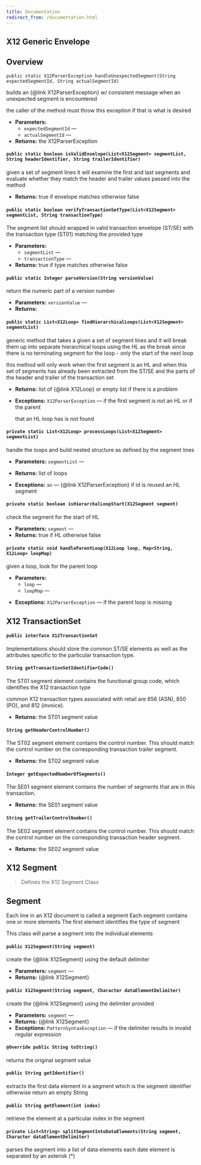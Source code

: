 ```yaml
---
title: Documentation
redirect_from: /documentation.html
---
```


## X12 Generic Envelope

## Overview

`public static X12ParserException handleUnexpectedSegment(String expectedSegmentId, String actualSegmentId)`

builds an {@link X12ParserException} w/ consistent message when an unexpected segment is encountered

the caller of the method must throw this exception if that is what is desired

- **Parameters:**
  - `expectedSegmentId` —
  - `actualSegmentId` —
- **Returns:** the X12ParserException

#### `public static boolean isValidEnvelope(List<X12Segment> segmentList, String headerIdentifier, String trailerIdentifier)`

given a set of segment lines it will examine the first and last segments and evaluate whether they match the header and trailer values passed into the method

- **Returns:** true if envelope matches otherwise false

#### `public static boolean verifyTransactionSetType(List<X12Segment> segmentList, String transactionType)`

The segment list should wrapped in valid transaction envelope (ST/SE) with the transaction type (ST01) matching the provided type

- **Parameters:**
  - `segmentList` —
  - `transactionType` —
- **Returns:** true if type matches otherwise false

#### `public static Integer parseVersion(String versionValue)`

return the numeric part of a version number

- **Parameters:** `versionValue` —
- **Returns:**

#### `public static List<X12Loop> findHierarchicalLoops(List<X12Segment> segmentList)`

generic method that takes a given a set of segment lines and it will break them up into separate hierarchical loops using the HL as the break since there is no terminating segment for the loop - only the start of the next loop

this method will only work when the first segment is an HL and when this set of segments has already been extracted from the ST/SE and the parts of the header and trailer of the transaction set

- **Returns:** list of {@link X12Loop} or empty list if there is a problem

    <p>

- **Exceptions:** `X12ParserException` — if the first segment is not an HL or if the parent

  that an HL loop has is not found

#### `private static List<X12Loop> processLoops(List<X12Segment> segmentList)`

handle the loops and build nested structure as defined by the segment lines

- **Parameters:** `segmentList` —
- **Returns:** list of loops

    <p>

- **Exceptions:** `an` — {@link X12ParserException} if id is reused an HL segment

#### `private static boolean isHierarchalLoopStart(X12Segment segment)`

check the segment for the start of HL

- **Parameters:** `segment` —
- **Returns:** true if HL otherwise false

#### `private static void handleParentLoop(X12Loop loop, Map<String, X12Loop> loopMap)`

given a loop, look for the parent loop

- **Parameters:**
  - `loop` —
  - `loopMap` — <p>
- **Exceptions:** `X12ParserException` — if the parent loop is missing

## X12 TransactionSet

#### `public interface X12TransactionSet`

Implementations should store the common ST/SE elements as well as the attributes specific to the particular transaction type.

#### `String getTransactionSetIdentifierCode()`

The ST01 segment element contains the functional group code, which identifies the X12 transaction type

common X12 transaction types associated with retail are 856 (ASN), 850 (PO), and 812 (invoice).

- **Returns:** the ST01 segment value

#### `String getHeaderControlNumber()`

The ST02 segment element contains the control number. This should match the control number on the corresponding transaction trailer segment.

- **Returns:** the ST02 segment value

#### `Integer getExpectedNumberOfSegments()`

The SE01 segment element contains the number of segments that are in this transaction.

- **Returns:** the SE01 segment value

#### `String getTrailerControlNumber()`

The SE02 segment element contains the control number. This should match the control number on the corresponding transaction header segment.

- **Returns:** the SE02 segment value

## X12 Segment

> Defines the X12 Segment Class

## Segment

Each line in an X12 document is called a segment Each segment contains one or more elements The first element identifies the type of segment

This class will parse a segment into the individual elements

#### `public X12Segment(String segment)`

create the {@link X12Segment} using the default delimiter

- **Parameters:** `segment` —
- **Returns:** {@link X12Segment}

#### `public X12Segment(String segment, Character dataElementDelimiter)`

create the {@link X12Segment} using the delimiter provided

- **Parameters:** `segment` —
- **Returns:** {@link X12Segment}
- **Exceptions:** `PatternSyntaxException` — if the delimiter results in invalid regular expression

#### `@Override public String toString()`

returns the original segment value

#### `public String getIdentifier()`

extracts the first data element in a segment which is the segment identifier otherwise return an empty String

#### `public String getElement(int index)`

retrieve the element at a particular index in the segment

#### `private List<String> splitSegmentIntoDataElements(String segment, Character dataElementDelimiter)`

parses the segment into a list of data elements each date element is separated by an asterisk (\*)
